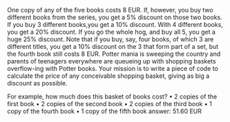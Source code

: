 One copy of any of the five books costs 8 EUR. If, however, you buy two different books from the series, you get a 5% discount on those two books. If you buy 3 different books,you get a 10% discount. With 4  different books, you get a 20% discount. If you go the whole hog, and buy all 5, you get a huge 25% discount.
Note that if you buy, say, four books, of which 3 are different titles, you get a 10% discount on the 3 that form part of a set, but the fourth book still costs 8 EUR.
Potter mania is sweeping the country and parents of teenagers everywhere are queueing up with shopping baskets overflow-ing with Potter books. Your mission is to write a piece of code to calculate the price of any conceivable shopping basket, giving as big a discount as possible.

For example, how much does this basket of books cost?
• 2 copies of the first book
• 2 copies of the second book
• 2 copies of the third book
• 1 copy of the fourth book
• 1 copy of the fifth book
answer: 51.60 EUR